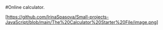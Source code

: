 #Online calculator.

[https://github.com/IrinaSpasova/Small-projects-JavaScript/blob/main/The%20Calculator%20Starter%20File/image.png]
